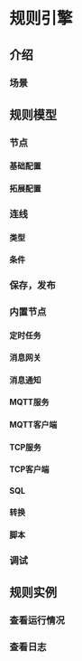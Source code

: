 # 规则引擎

## 介绍

### 场景

## 规则模型

### 节点

#### 基础配置

#### 拓展配置

### 连线

#### 类型

#### 条件

### 保存，发布

### 内置节点

#### 定时任务
#### 消息网关
#### 消息通知
#### MQTT服务
#### MQTT客户端
#### TCP服务
#### TCP客户端
#### SQL
#### 转换
#### 脚本

### 调试

## 规则实例

### 查看运行情况
### 查看日志


